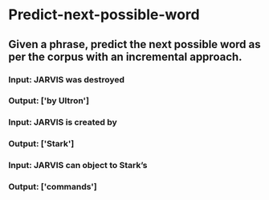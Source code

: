 # Predict-next-possible-word

## Given a phrase, predict the next possible word as per the corpus with an incremental approach.

### Input: JARVIS was destroyed
### Output: ['by Ultron']

### Input: JARVIS is created by
### Output: ['Stark']

### Input: JARVIS can object to Stark’s
### Output: ['commands']

